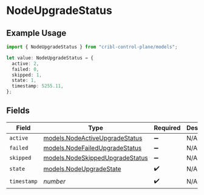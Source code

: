 # NodeUpgradeStatus

## Example Usage

```typescript
import { NodeUpgradeStatus } from "cribl-control-plane/models";

let value: NodeUpgradeStatus = {
  active: 2,
  failed: 0,
  skipped: 1,
  state: 1,
  timestamp: 5255.11,
};
```

## Fields

| Field                                                                    | Type                                                                     | Required                                                                 | Description                                                              |
| ------------------------------------------------------------------------ | ------------------------------------------------------------------------ | ------------------------------------------------------------------------ | ------------------------------------------------------------------------ |
| `active`                                                                 | [models.NodeActiveUpgradeStatus](../models/nodeactiveupgradestatus.md)   | :heavy_minus_sign:                                                       | N/A                                                                      |
| `failed`                                                                 | [models.NodeFailedUpgradeStatus](../models/nodefailedupgradestatus.md)   | :heavy_minus_sign:                                                       | N/A                                                                      |
| `skipped`                                                                | [models.NodeSkippedUpgradeStatus](../models/nodeskippedupgradestatus.md) | :heavy_minus_sign:                                                       | N/A                                                                      |
| `state`                                                                  | [models.NodeUpgradeState](../models/nodeupgradestate.md)                 | :heavy_check_mark:                                                       | N/A                                                                      |
| `timestamp`                                                              | *number*                                                                 | :heavy_check_mark:                                                       | N/A                                                                      |